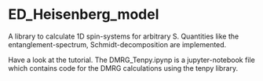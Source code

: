 # ED_Heisenberg_model 
A library to calculate 1D spin-systems for arbitrary S. Quantities like the entanglement-spectrum, Schmidt-decomposition are implemented.

Have a look at the tutorial. 
The DMRG_Tenpy.ipynp is a jupyter-notebook file which contains code for the DMRG calculations using the tenpy library.
